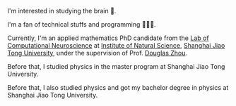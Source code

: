 I'm interested in studying the brain 🧠.

I'm a fan of technical stuffs and programming 🧑🏻‍💻.

Currently, I'm an applied mathematics PhD candidate from the [Lab of Computational Neuroscience](https://lcns-sjtu.github.io) at [Institute of Natural Science](https://ins.sjtu.edu.cn/), [Shanghai Jiao Tong University](https://www.sjtu.edu.cn), under the supervision of Prof. [Douglas Zhou](https://ins.sjtu.edu.cn/people/zdz/index.htm).

Before that, I studied physics in the master program at Shanghai Jiao Tong University.

Before that, I also studied physics and got my bachelor degree in physics at Shanghai Jiao Tong University.
